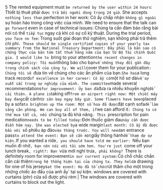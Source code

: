 5
The rented equipment must `be returned by the user within 24 hours`: Thiết bị thuê phải `được trả bởi người dùng trong 24 giờ`.
She accepts `nothing less than` perfection in her work: Cô ấy chấp nhận `không gì ngoài` sự hoàn hảo trong công việc của mình.
We need to ensure that the talk can `go forward` even in case of technical issues: Chúng ta cần đảm bảo rằng bài nói có thể `tiếp tục` ngay cả khi có sự cố kỹ thuật.
During the trial period, `you face no fee`: Trong suốt giai đoạn thử nghiệm, `b`ạn không phải trả thêm chi phí`.
These should be single certified copies of your yearly tax summary from the National Treasury Department: Đây phải là bản sao có chứng thực của bản tóm tắt thuế hàng năm của bạn từ Bộ Tài chính Quốc gia.
I would like to `bring to your attention` the recent changes in company policy: Tôi muốn `thông báo cho bạn` về những thay đổi gần đây trong chính sách của công ty.
We will `cover them for your publication`: Chúng tôi sẽ `đưa tin về chúng cho các ấn phẩm của bạn.`
She has `a long track record` of excellence in her career: Cô ấy có `một hồ sơ dài` về sự xuất sắc trong sự nghiệp của mình.
The committee `made several recommendations` for improvement: Ủy ban đã `đưa ra nhiều khuyến nghị` để cải thiện.
A plane is `taking off` from an airport right now: Một chiếc máy bay đang `cất cánh` từ sân bay ngay bây giờ.
Some flowers have been `placed by a sofa` to brighten up the room: Một số hoa đã được `đặt cạnh sofa` để làm sáng căn phòng.
We can buy all of them, if `we can afford it`: Chúng ta có thể mua tất cả, nếu `chúng ta đủ khả năng`.
This `prescription for pain medication` needs to be filled today: `Đơn thuốc giảm đau` này cần được điền hôm nay.
She was elected by `a wide margin`last month: Cô ấy đã được bầu với `số phiếu áp đảo` vào tháng trước.
You will need `an entrance pass` to attend the event: Bạn sẽ cần một `giấy thông hành` để tham dự sự kiện.
`If you wanted a ride`, you should have told me earlier: `Nếu bạn muốn đi nhờ`, bạn nên nói với tôi sớm hơn.
You're just `come off your lunch break`, right?: Bạn `vừa mới nghỉ trưa`, phải không?
`There is definitely room for improvement` in our current system: `Có chỗ chắc chắn cần cải thiện` trong hệ thống hiện tại của chúng ta.
They held `a drawing for one of his jerseys` at the event: Họ đã tổ chức `rút thăm cho một trong những chiếc áo đấu của anh ấy` tại sự kiện.
windows are covered with curtains (phr) cửa sổ được phủ rèm | The windows are covered with curtains to block out the light.
